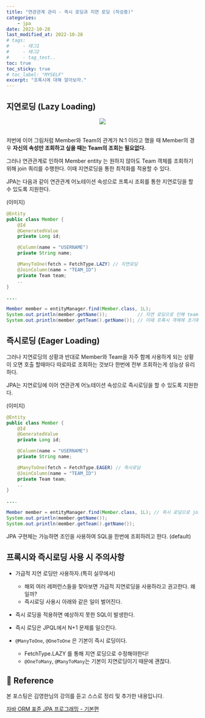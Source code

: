 ```yaml
---
title: "연관관계 관리 - 즉시 로딩과 지연 로딩 (작성중)"
categories: 
    - jpa
date: 2022-10-28
last_modified_at: 2022-10-28
# tags:
#     - 태그1
#     - 태그2
#     - tag_test..
toc: true
toc_sticky: true
# toc_label: "MYSELF"
excerpt: "프록시에 대해 알아보자."
---
```


## 지연로딩 (Lazy Loading)

<center><img src="https://user-images.githubusercontent.com/36228833/198076062-13069e79-a6d5-4114-abb6-13c43f246e1f.png"></center><br/>

저번에 이어 그림처럼 Member와 Team의 관계가 N:1 이라고 했을 때 Member의 경우 **자신의 속성만 조회하고 싶을 때는 Team의 조회는 필요없다.**

그러나 연관관계로 인하여 Member entity 는 원하지 않아도 Team 객체를 조회하기 위해 join 쿼리를 수행한다. 이때 지연로딩을 통한 최적화를 적용할 수 있다.

JPA는 다음과 같이 연관관계 어노테이션 속성으로 프록시 조회를 통한 지연로딩을 할 수 있도록 지원한다.

(이미지)

```java
@Entity
public class Member {
    @Id
    @GeneratedValue
    private Long id;

    @Column(name = "USERNAME")
    private String name;

    @ManyToOne(fetch = FetchType.LAZY) // 지연로딩
    @JoinColumn(name = "TEAM_ID")
    private Team team;
    ..
}

....

Member member = entityManager.find(Member.class, 1L); 
System.out.println(member.getName());           // 지연 로딩으로 인해 team 을 조회하지 않는다. (team은 프록시 객체로 적용된다)
System.out.println(member.getTeam().getName()); // 이때 프록시 객체에 초기화가 일어나며 join 쿼리를 수행한다.
```

## 즉시로딩 (Eager Loading)

그러나 지연로딩의 상황과 반대로 Member와 Team을 자주 함께 사용하게 되는 상황이 오면 호출 할때마다 따로따로 조회하는 것보다 한번에 전부 조회하는게 성능상 유리하다.

JPA는 지연로딩에 이어 연관관계 어노테이션 속성으로 즉시로딩을 할 수 있도록 지원한다.

(이미지)

```java
@Entity
public class Member {
    @Id
    @GeneratedValue
    private Long id;

    @Column(name = "USERNAME")
    private String name;

    @ManyToOne(fetch = FetchType.EAGER) // 즉시로딩
    @JoinColumn(name = "TEAM_ID")
    private Team team;
    ..
}

....

Member member = entityManager.find(Member.class, 1L); // 즉시 로딩으로 join을 통해 Member와 Team을 한번에 가져온다.
System.out.println(member.getName());           
System.out.println(member.getTeam().getName());
```

JPA 구현체는 가능하면 조인을 사용하여 SQL을 한번에 조회하려고 한다. (default)

## 프록시와 즉시로딩 사용 시 주의사항
- 가급적 지연 로딩만 사용하자.(특히 실무에서)
  - 해외 여러 레퍼런스들을 찾아보면 가급적 지연로딩을 사용하라고 권고한다. 왜일까?
  - 즉시로딩 사용시 아래와 같은 일이 벌어진다.

- 즉시 로딩을 적용하면 예상하지 못한 SQL이 발생한다.

- 즉시 로딩은 JPQL에서 N+1 문제를 일으킨다.

- `@ManyToOne`, `@OneToOne` 은 기본이 즉시 로딩이다.
  - FetchType.LAZY 를 통해 지연 로딩으로 수정해야한다!
  - `@OneToMany`, `@ManyToMany`는 기본이 지연로딩이기 때문에 괜찮다.


  
## 📣 Reference
본 포스팅은 김영한님의 강의를 듣고 스스로 정리 및 추가한 내용입니다.

[자바 ORM 표준 JPA 프로그래밍 - 기본편](https://www.inflearn.com/course/ORM-JPA-Basic/dashboard)<br/>
